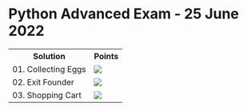 <h1>Python Advanced Exam - 25 June 2022</h1>
<table>
  <tr>
    <th>Solution</th>
    <th>Points</th>
  </tr>
  <tr>
    <td>01. Collecting Eggs</td>
    <td><img src="https://geps.dev/progress/100"></td>
  </tr>
  <tr>
    <td>02. Exit Founder</td>
    <td><img src="https://geps.dev/progress/100"></td>
  </tr>
  <tr>
    <td>03. Shopping Cart</td>
    <td><img src="https://geps.dev/progress/100"></td>
  </tr>
</table>

